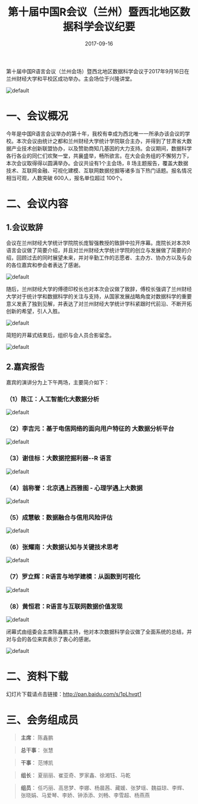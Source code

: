 ﻿---
title: 第十届中国R会议（兰州）暨西北地区数据科学会议纪要
date: '2017-09-16'
author: 
categories:
  - 新闻动态
tags:
  - R会议
  - R语言
  - 兰州
  - 统计之都
slug: 10th-chinar-lanzhou-summary
forum_id: 419521
---

第十届中国R语言会议（兰州会场）暨西北地区数据科学会议于2017年9月16日在兰州财经大学和平校区成功举办。主会场位于兴隆讲堂。 

![default](https://user-images.githubusercontent.com/18381242/31055065-5cb635f4-a6f1-11e7-8d95-4b51fa1e1560.png)

# 一、会议概况

今年是中国R语言会议举办的第十年，我校有幸成为西北唯一一所承办该会议的学校。本次会议由统计之都和兰州财经大学统计学院联合主办，并得到了甘肃省大数据产业技术创新联盟协办，以及赞助商知几基因的大力支持。会议期间，数据科学各行各业的同仁们欢聚一堂，共襄盛举，畅所欲言。在大会会务组的不懈努力下，本次会议取得得以圆满举办。会议共设有1个主会场，8 场主题报告，覆盖大数据技术、互联网金融、可视化建模、互联网数据挖掘等诸多当下热门话题。报名情况相当可观，人数突破 600人，报名单位超过 100个。

# 二、会议内容

## 1.会议致辞

会议在兰州财经大学统计学院院长庞智强教授的致辞中拉开序幕。庞院长对本次R语言会议做了简要介绍，并且对兰州财经大学统计学院的创立与发展做了简要的介绍，回顾过去的同时展望未来，并对辛勤工作的志愿者、主办方、协办方以及与会的各位嘉宾和参会者表达了感谢。

![default](https://user-images.githubusercontent.com/18381242/31055078-711c82dc-a6f1-11e7-8ab3-5bcb4700b83d.png)

随后，兰州财经大学的傅德印校长也对本次会议做了致辞，傅校长强调了兰州财经大学对于统计学和数据科学的关注与支持，从国家发展战略角度对数据科学的重要意义发表了独到见解，并表达了对兰州财经大学统计学科紧跟时代前沿、不断开拓创新的希望，引人入胜。

![default](https://user-images.githubusercontent.com/18381242/31055238-cb53cad4-a6f2-11e7-8cc3-8380ce8fea35.png)


简短的开幕式结束后，组织与会人员合影留念。

![default](https://user-images.githubusercontent.com/18381242/31055172-519d6588-a6f2-11e7-8832-e8ac492eb941.png)


## 2.嘉宾报告

嘉宾的演讲分为上下午两场，主要简介如下：

### （1）陈江：人工智能化大数据分析

![default](https://user-images.githubusercontent.com/18381242/31055241-dd9eee6c-a6f2-11e7-85e6-fa086b778eae.png)

### （2）李吉元：基于电信网络的面向用户特征的 大数据分析平台

![default](https://user-images.githubusercontent.com/18381242/31055246-e5a22304-a6f2-11e7-9d32-513ee851040b.png)

### （3）谢佳标：大数据挖掘利器--R 语言

![default](https://user-images.githubusercontent.com/18381242/31055260-0cbe3586-a6f3-11e7-91e0-08393be16ab3.png)

### （4）翁称誉：北京遇上西雅图 - 心理学遇上大数据

![default](https://user-images.githubusercontent.com/18381242/31055263-11c0bf18-a6f3-11e7-876d-f328f244cc97.png)

### （5）成慧敏：数据融合与信用风险评估

![default](https://user-images.githubusercontent.com/18381242/31055265-2559164c-a6f3-11e7-9dcc-da8a7e10e7d0.png)

 
### （6）张耀南：大数据认知与关键技术思考

![default](https://user-images.githubusercontent.com/18381242/31055267-2a789080-a6f3-11e7-8311-0e439a22941c.png)
 
### （7）罗立辉：R语言与地学建模：从函数到可视化

![default](https://user-images.githubusercontent.com/18381242/31055298-416112d6-a6f3-11e7-95eb-ce8023682cef.png)
 
### （8）黄恒君：R语言与互联网数据价值发现

![default](https://user-images.githubusercontent.com/18381242/31055302-47e8e386-a6f3-11e7-82d0-4e854d85435d.png)

闭幕式由组委会主席陈鑫鹏主持，他对本次数据科学会议做了全面系统的总结，并对与会的各位来宾表示了衷心的感谢。
 
![default](https://user-images.githubusercontent.com/18381242/31055316-8ec5fd5c-a6f3-11e7-8891-8811980ff1a6.png)

# 二、资料下载

幻灯片下载请点击链接：http://pan.baidu.com/s/1pLhvqt1

# 三、会务组成员

> **主席**： 陈鑫鹏

> **总干事**： 张慧

> **干事**： 范博凯

> **组长**： 夏丽丽、崔亚奇、罗家鑫、徐湘钰、马乾

> **组员**： 任巧丽、高思梦、李娜、杨晨茜、藏媛、张梦瑶、魏益琼、李辉、张晓娟、马爱琴、李娇、钟添添、刘畅、李雪超、杨燕燕
